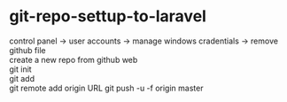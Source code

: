 # git-repo-settup-to-laravel

control panel -> user accounts -> manage windows cradentials -> remove github file                                                            
create a new repo from github web                                                           
git init                                                           
git add                                                           
git remote add origin URL
git push -u -f origin master                                                           
